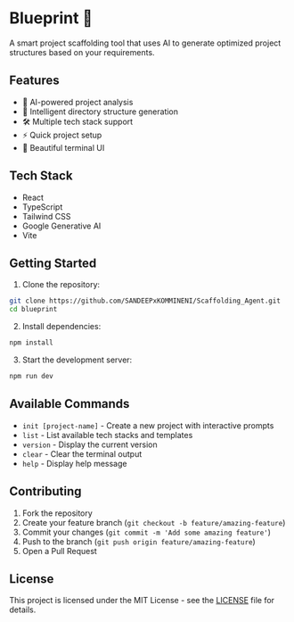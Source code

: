 # Blueprint 🚀

A smart project scaffolding tool that uses AI to generate optimized project structures based on your requirements.

## Features

- 🤖 AI-powered project analysis
- 📁 Intelligent directory structure generation
- 🛠️ Multiple tech stack support
- ⚡ Quick project setup
- 🎨 Beautiful terminal UI

## Tech Stack

- React
- TypeScript
- Tailwind CSS
- Google Generative AI
- Vite

## Getting Started

1. Clone the repository:
```bash
git clone https://github.com/SANDEEPxKOMMINENI/Scaffolding_Agent.git
cd blueprint
```

2. Install dependencies:
```bash
npm install
```

3. Start the development server:
```bash
npm run dev
```

## Available Commands

- `init [project-name]` - Create a new project with interactive prompts
- `list` - List available tech stacks and templates
- `version` - Display the current version
- `clear` - Clear the terminal output
- `help` - Display help message

## Contributing

1. Fork the repository
2. Create your feature branch (`git checkout -b feature/amazing-feature`)
3. Commit your changes (`git commit -m 'Add some amazing feature'`)
4. Push to the branch (`git push origin feature/amazing-feature`)
5. Open a Pull Request

## License

This project is licensed under the MIT License - see the [LICENSE](LICENSE) file for details.
